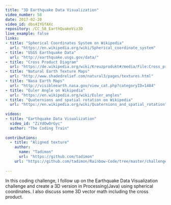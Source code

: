```yaml
---
title: "3D Earthquake Data Visualization"
video_number: 58
date: 2017-02-20
video_id: dbs4IYGfAXc
repository: /CC_58_EarthQuakeViz3D
live_example: false
links:
- title: "Spherical Coordinates System on Wikipedia"  
  url: "https://en.wikipedia.org/wiki/Spherical_coordinate_system"
- title: "USGS Earthquake Data"  
  url: "http://earthquake.usgs.gov/data/"
- title: "Cross Product Diagram"  
  url: "https://de.wikipedia.org/wiki/Kreuzprodukt#/media/File:Cross_product_parallelogram.svg"
- title: "Natural Earth Texture Maps"  
  url: "http://www.shadedrelief.com/natural3/pages/textures.html"
- title: "Nasa Earth Maps"  
  url: "http://visibleearth.nasa.gov/view_cat.php?categoryID=1484"
- title: "Euler Angle on Wikipedia"  
  url: "https://en.wikipedia.org/wiki/Euler_angles"
- title: "Quaternions and spatial rotation on Wikipedia"  
  url: "https://en.wikipedia.org/wiki/Quaternions_and_spatial_rotation"
  
videos:
- title: "Earthquake Data Visualization"
  video_id: "ZiYdOwOrGyc"
  author: "The Coding Train"
  
contributions:
  - title: "Aligned texture"
    author:
      name: "Tadimon"
      url: "https://github.com/tadimon"
    url: "https://github.com/tadimon/Rainbow-Code/tree/master/challenges/CC_58_EarthQuakeViz3D"
  
---
```


In this coding challenge, I follow up on the Earthquake Data Visualization challenge and create a 3D version in Processing(Java) using spherical coordinates. I also discuss some 3D vector math including the cross product.

